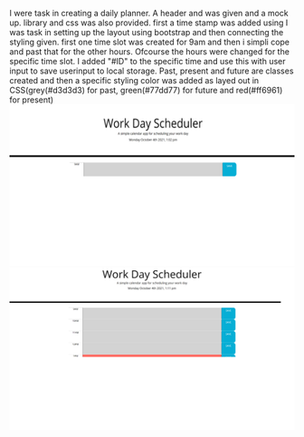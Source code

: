 I were task in creating a daily planner. A header and was given and a mock up. library and css was also provided.
first a time stamp was added using
I was task in setting up the layout using bootstrap and then connecting the styling given.
first one time slot was created for 9am and then i simpli cope and past that for the other hours.
Ofcourse the hours were changed for the specific time slot.
I added "#ID" to the specific time and use this with user input to save userinput to local storage.
Past, present and future are classes created and then a specific styling color was added as layed out in CSS(grey(#d3d3d3) for past, green(#77dd77) for future and red(#ff6961) for present)
![one time frame](https://github.com/Algex07/Work-Schedule-planner/blob/main/assets/one%20time%20frame%20was%20added%20and%20then%20the%20rest.png?raw=true)
![all time frame added](https://github.com/Algex07/Work-Schedule-planner/blob/main/assets/all%20time%20frame%20added.png?raw=true)
